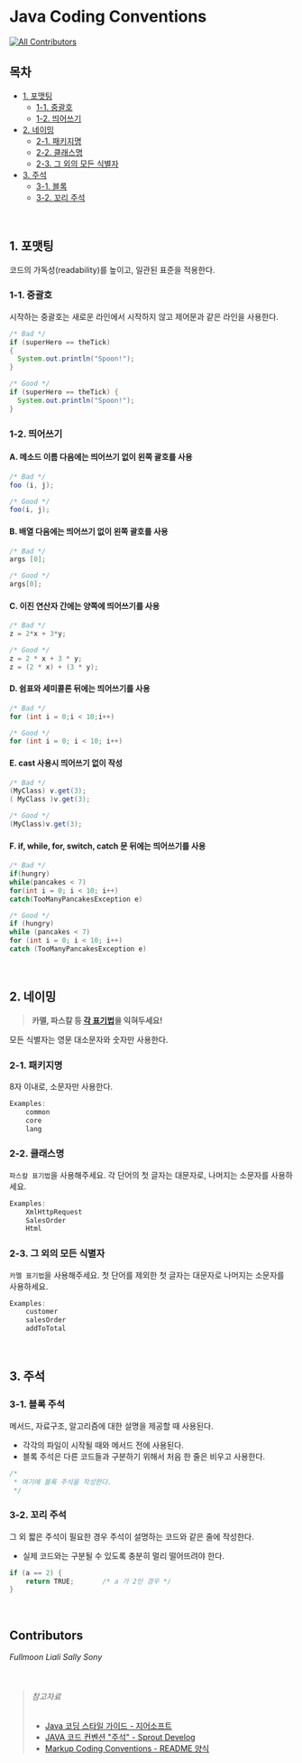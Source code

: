 # Java Coding Conventions
[![All Contributors](https://img.shields.io/badge/all_contributors-4-critical.svg?style=flat-square)](#contributors)

## 목차
- [1. 포맷팅](#포맷팅)
    - [1-1. 중괄호](#포맷팅-중괄호)
    - [1-2. 띄어쓰기](#포맷팅-띄어쓰기)
- [2. 네이밍](#네이밍)
    - [2-1. 패키지명](#네이밍-패키지명)
    - [2-2. 클래스명](#네이밍-클래스명)
    - [2-3. 그 외의 모든 식별자](#네이밍-식별자)
- [3. 주석](#주석)
    - [3-1. 블록 ](#주석-블록)
    - [3-2. 꼬리 주석](#주석-꼬리)

</br><h2 id="포맷팅">1. 포맷팅</h2>
코드의 가독성(readability)를 높이고, 일관된 표준을 적용한다.

<h3 id="포맷팅-중괄호">1-1. 중괄호</h3>

시작하는 중괄호는 새로운 라인에서 시작하지 않고 제어문과 같은 라인을 사용한다.

```java
/* Bad */
if (superHero == theTick)
{
  System.out.println("Spoon!");
}

/* Good */
if (superHero == theTick) {
  System.out.println("Spoon!");
}
```

<h3 id="포맷팅-띄어쓰기">1-2. 띄어쓰기</h3>

#### A. 메소드 이름 다음에는 띄어쓰기 없이 왼쪽 괄호를 사용

```java
/* Bad */
foo (i, j);

/* Good */
foo(i, j);
```

#### B. 배열 다음에는 띄어쓰기 없이 왼쪽 괄호를 사용

```java
/* Bad */
args [0];

/* Good */
args[0];
```

#### C. 이진 연산자 간에는 양쪽에 띄어쓰기를 사용

```java
/* Bad */
z = 2*x + 3*y;

/* Good */
z = 2 * x + 3 * y;
z = (2 * x) + (3 * y); 
```

#### D. 쉼표와 세미콜론 뒤에는 띄어쓰기를 사용

```java
/* Bad */
for (int i = 0;i < 10;i++)

/* Good */
for (int i = 0; i < 10; i++)
```

#### E. cast 사용시 띄어쓰기 없이 작성

```java
/* Bad */
(MyClass) v.get(3);
( MyClass )v.get(3);

/* Good */
(MyClass)v.get(3);
```

#### F. if, while, for, switch, catch 문 뒤에는 띄어쓰기를 사용

```java
/* Bad */
if(hungry)
while(pancakes < 7)
for(int i = 0; i < 10; i++)
catch(TooManyPancakesException e)

/* Good */
if (hungry)
while (pancakes < 7)
for (int i = 0; i < 10; i++)
catch (TooManyPancakesException e)
```

</br><h2 id="네이밍">2. 네이밍</h2>
> **카멜, 파스칼 등 <a target="_blank" href="https://needjarvis.tistory.com/632">각 표기법</a>을 익혀두세요!**

모든 식별자는 영문 대소문자와 숫자만 사용한다.

<h3 id="네이밍-패키지명">2-1. 패키지명</h3>

8자 이내로, 소문자만 사용한다.

```java
Examples:
    common
    core
    lang
```

<h3 id="네이밍-클래스명">2-2. 클래스명</h3>

`파스칼 표기법`을 사용해주세요. 각 단어의 첫 글자는 대문자로, 나머지는 소문자를 사용하세요.

```java
Examples:
    XmlHttpRequest
    SalesOrder
    Html
```

<h3 id="네이밍-식별자">2-3. 그 외의 모든 식별자</h3>

`카멜 표기법`을 사용해주세요. 첫 단어를 제외한 첫 글자는 대문자로 나머지는 소문자를 사용하세요.

```java
Examples:
    customer
    salesOrder
    addToTotal
```

</br><h2 id="주석">3. 주석</h2>

<h3 id="주석-블록">3-1. 블록 주석</h3>

메서드, 자료구조, 알고리즘에 대한 설명을 제공할 때 사용된다.
- 각각의 파일이 시작될 때와 메서드 전에 사용된다.
- 블록 주석은 다른 코드들과 구분하기 위해서 처음 한 줄은 비우고 사용한다.

```java
/*
 * 여기에 블록 주석을 작성한다.   
 */
```

<h3 id="주석-꼬리">3-2. 꼬리 주석</h3>

그 외 짧은 주석이 필요한 경우 주석이 설명하는 코드와 같은 줄에 작성한다.
- 실제 코드와는 구분될 수 있도록 충분히 멀리 떨어뜨려야 한다.

```java
if (a == 2) {
    return TRUE;       /* a 가 2인 경우 */
}
```

<!-- /br> [↑ 목차](#목차) -->

</br>

## Contributors
*Fullmoon Liali Sally Sony*

</br>

> ###### 참고자료
> - <a target="_blank" href="http://developer.gaeasoft.co.kr/development-guide/java-guide/java-coding-style-guide/#32/">Java 코딩 스타일 가이드 - 지어소프트</a>
> - <a target="_blank" href="https://velog.io/@kwj1270/JAVA-%EC%BD%94%EB%93%9C-%EC%BB%A8%EB%B2%A4%EC%85%98#%EC%A3%BC%EC%84%9D">JAVA 코드 컨벤션 "주석" - Sprout Develog</a>
> - <a target="_blank" href="https://github.com/choegyumin/markup-coding-conventions">Markup Coding Conventions - README 양식</a>